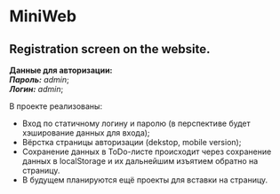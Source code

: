 # MiniWeb
## Registration screen on the website.
**Данные для авторизации:**  
***Пароль:*** *admin*;  
***Логин:*** *admin*;


В проекте реализованы: 
- Вход по статичному логину и паролю (в перспективе будет хэширование данных для входа);
- Вёрстка страницы авторизации (dekstop, mobile version);
- Сохранение данных в ToDo-листе происходит через сохранение данных в localStorage и их дальнейшим изъятием обратно на страницу.
- В будущем планируются ещё проекты для вставки на страницу.
